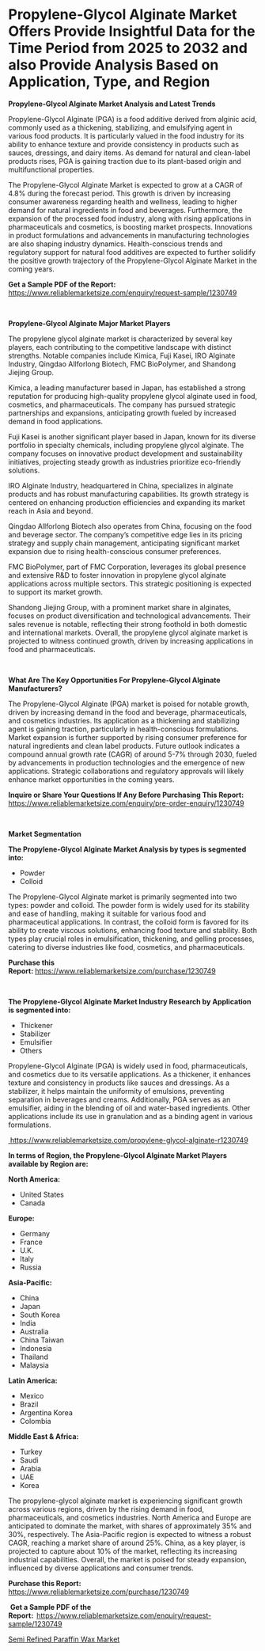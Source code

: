 <p><h1>Propylene-Glycol Alginate Market Offers Provide Insightful Data for the Time Period from 2025 to 2032 and also Provide Analysis Based on Application, Type, and Region</h1></p><p><strong>Propylene-Glycol Alginate Market Analysis and Latest Trends</strong></p>
<p><p>Propylene-Glycol Alginate (PGA) is a food additive derived from alginic acid, commonly used as a thickening, stabilizing, and emulsifying agent in various food products. It is particularly valued in the food industry for its ability to enhance texture and provide consistency in products such as sauces, dressings, and dairy items. As demand for natural and clean-label products rises, PGA is gaining traction due to its plant-based origin and multifunctional properties.</p><p>The Propylene-Glycol Alginate Market is expected to grow at a CAGR of 4.8% during the forecast period. This growth is driven by increasing consumer awareness regarding health and wellness, leading to higher demand for natural ingredients in food and beverages. Furthermore, the expansion of the processed food industry, along with rising applications in pharmaceuticals and cosmetics, is boosting market prospects. Innovations in product formulations and advancements in manufacturing technologies are also shaping industry dynamics. Health-conscious trends and regulatory support for natural food additives are expected to further solidify the positive growth trajectory of the Propylene-Glycol Alginate Market in the coming years.</p></p>
<p><strong>Get a Sample PDF of the Report:&nbsp;</strong> <a href="https://www.reliablemarketsize.com/enquiry/request-sample/1230749?utm_campaign=2952&utm_medium=2&utm_source=Github&utm_content=ia&utm_term=01042025&utm_id=propylene-glycol-alginate">https://www.reliablemarketsize.com/enquiry/request-sample/1230749</a></p>
<p>&nbsp;</p>
<p><strong>Propylene-Glycol Alginate Major Market Players</strong></p>
<p><p>The propylene glycol alginate market is characterized by several key players, each contributing to the competitive landscape with distinct strengths. Notable companies include Kimica, Fuji Kasei, IRO Alginate Industry, Qingdao Allforlong Biotech, FMC BioPolymer, and Shandong Jiejing Group.</p><p>Kimica, a leading manufacturer based in Japan, has established a strong reputation for producing high-quality propylene glycol alginate used in food, cosmetics, and pharmaceuticals. The company has pursued strategic partnerships and expansions, anticipating growth fueled by increased demand in food applications.</p><p>Fuji Kasei is another significant player based in Japan, known for its diverse portfolio in specialty chemicals, including propylene glycol alginate. The company focuses on innovative product development and sustainability initiatives, projecting steady growth as industries prioritize eco-friendly solutions.</p><p>IRO Alginate Industry, headquartered in China, specializes in alginate products and has robust manufacturing capabilities. Its growth strategy is centered on enhancing production efficiencies and expanding its market reach in Asia and beyond.</p><p>Qingdao Allforlong Biotech also operates from China, focusing on the food and beverage sector. The company’s competitive edge lies in its pricing strategy and supply chain management, anticipating significant market expansion due to rising health-conscious consumer preferences.</p><p>FMC BioPolymer, part of FMC Corporation, leverages its global presence and extensive R&D to foster innovation in propylene glycol alginate applications across multiple sectors. This strategic positioning is expected to support its market growth.</p><p>Shandong Jiejing Group, with a prominent market share in alginates, focuses on product diversification and technological advancements. Their sales revenue is notable, reflecting their strong foothold in both domestic and international markets. Overall, the propylene glycol alginate market is projected to witness continued growth, driven by increasing applications in food and pharmaceuticals.</p></p>
<p>&nbsp;</p>
<p><strong>What Are The Key Opportunities For Propylene-Glycol Alginate Manufacturers?</strong></p>
<p><p>The Propylene-Glycol Alginate (PGA) market is poised for notable growth, driven by increasing demand in the food and beverage, pharmaceuticals, and cosmetics industries. Its application as a thickening and stabilizing agent is gaining traction, particularly in health-conscious formulations. Market expansion is further supported by rising consumer preference for natural ingredients and clean label products. Future outlook indicates a compound annual growth rate (CAGR) of around 5-7% through 2030, fueled by advancements in production technologies and the emergence of new applications. Strategic collaborations and regulatory approvals will likely enhance market opportunities in the coming years.</p></p>
<p><strong>Inquire or Share Your Questions If Any Before Purchasing This Report:</strong> <a href="https://www.reliablemarketsize.com/enquiry/pre-order-enquiry/1230749?utm_campaign=2952&utm_medium=2&utm_source=Github&utm_content=ia&utm_term=01042025&utm_id=propylene-glycol-alginate">https://www.reliablemarketsize.com/enquiry/pre-order-enquiry/1230749</a></p>
<p>&nbsp;</p>
<p><strong>Market Segmentation</strong></p>
<p><strong>The Propylene-Glycol Alginate Market Analysis by types is segmented into:</strong></p>
<p><ul><li>Powder</li><li>Colloid</li></ul></p>
<p><p>The Propylene-Glycol Alginate market is primarily segmented into two types: powder and colloid. The powder form is widely used for its stability and ease of handling, making it suitable for various food and pharmaceutical applications. In contrast, the colloid form is favored for its ability to create viscous solutions, enhancing food texture and stability. Both types play crucial roles in emulsification, thickening, and gelling processes, catering to diverse industries like food, cosmetics, and pharmaceuticals.</p></p>
<p><strong>Purchase this Report:&nbsp;</strong><a href="https://www.reliablemarketsize.com/purchase/1230749?utm_campaign=2952&utm_medium=2&utm_source=Github&utm_content=ia&utm_term=01042025&utm_id=propylene-glycol-alginate">https://www.reliablemarketsize.com/purchase/1230749</a></p>
<p>&nbsp;</p>
<p><strong>The Propylene-Glycol Alginate Market Industry Research by Application is segmented into:</strong></p>
<p><ul><li>Thickener</li><li>Stabilizer</li><li>Emulsifier</li><li>Others</li></ul></p>
<p><p>Propylene-Glycol Alginate (PGA) is widely used in food, pharmaceuticals, and cosmetics due to its versatile applications. As a thickener, it enhances texture and consistency in products like sauces and dressings. As a stabilizer, it helps maintain the uniformity of emulsions, preventing separation in beverages and creams. Additionally, PGA serves as an emulsifier, aiding in the blending of oil and water-based ingredients. Other applications include its use in granulation and as a binding agent in various formulations.</p></p>
<p><a href="https://www.reliablemarketsize.com/propylene-glycol-alginate-r1230749?utm_campaign=2952&utm_medium=2&utm_source=Github&utm_content=ia&utm_term=01042025&utm_id=propylene-glycol-alginate">&nbsp;https://www.reliablemarketsize.com/propylene-glycol-alginate-r1230749</a></p>
<p><strong>In terms of Region, the Propylene-Glycol Alginate Market Players available by Region are:</strong></p>
<p>
    <p> <strong> North America: </strong>
        <ul>
            <li>United States</li>
            <li>Canada</li>
        </ul>
        </p> 
    <p> <strong> Europe: </strong>
        <ul>
            <li>Germany</li>
            <li>France</li>
            <li>U.K.</li>
            <li>Italy</li>
            <li>Russia</li>
        </ul>
        </p> 
    <p> <strong> Asia-Pacific: </strong>
        <ul>
            <li>China</li>
            <li>Japan</li>
            <li>South Korea</li>
            <li>India</li>
            <li>Australia</li>
            <li>China Taiwan</li>
            <li>Indonesia</li>
            <li>Thailand</li>
            <li>Malaysia</li>
        </ul>
        </p> 
    <p> <strong> Latin America: </strong>
        <ul>
            <li>Mexico</li>
            <li>Brazil</li>
            <li>Argentina Korea</li>
            <li>Colombia</li>
        </ul>
        </p> 
    <p> <strong> Middle East & Africa: </strong>
        <ul>
            <li>Turkey</li>
            <li>Saudi</li>
            <li>Arabia</li>
            <li>UAE</li>
            <li>Korea</li>
        </ul>
    </p>
    </p>
<p><p>The propylene-glycol alginate market is experiencing significant growth across various regions, driven by the rising demand in food, pharmaceuticals, and cosmetics industries. North America and Europe are anticipated to dominate the market, with shares of approximately 35% and 30%, respectively. The Asia-Pacific region is expected to witness a robust CAGR, reaching a market share of around 25%. China, as a key player, is projected to capture about 10% of the market, reflecting its increasing industrial capabilities. Overall, the market is poised for steady expansion, influenced by diverse applications and consumer trends.</p></p>
<p><strong>Purchase this Report: </strong><a href="https://www.reliablemarketsize.com/purchase/1230749?utm_campaign=2952&utm_medium=2&utm_source=Github&utm_content=ia&utm_term=01042025&utm_id=propylene-glycol-alginate">https://www.reliablemarketsize.com/purchase/1230749</a></p>
<p>&nbsp;<strong>Get a Sample PDF of the Report:&nbsp;&nbsp;</strong><a href="https://www.reliablemarketsize.com/enquiry/request-sample/1230749?utm_campaign=2952&utm_medium=2&utm_source=Github&utm_content=ia&utm_term=01042025&utm_id=propylene-glycol-alginate">https://www.reliablemarketsize.com/enquiry/request-sample/1230749</a></p>
<p><strong></strong></p>
<p><p><a href="https://github.com/verikaahova/Market-Research-Report-List-1/blob/main/semi-refined-paraffin-wax-market.md?utm_campaign=2952&utm_medium=2&utm_source=Github&utm_content=ia&utm_term=01042025&utm_id=propylene-glycol-alginate">Semi Refined Paraffin Wax Market</a></p></p>